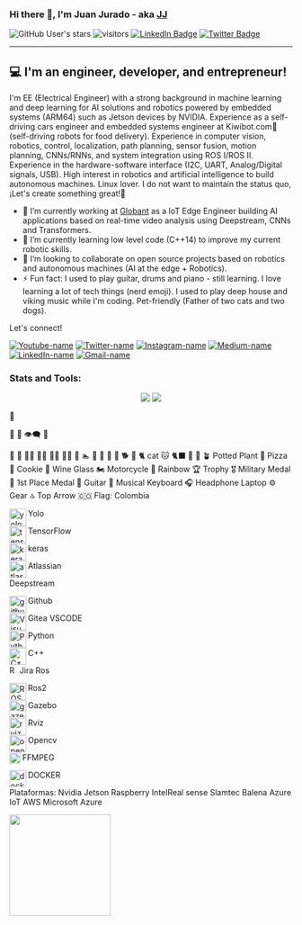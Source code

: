 ### Hi there 👋, I'm Juan Jurado - aka [JJ][linkedin]
![GitHub User's stars](https://img.shields.io/github/stars/juan-jurado?label=Start&style=social)
![visitors](https://visitor-badge.glitch.me/badge?page_id=juan-jurado.juan-jurado)
[![LinkedIn Badge](https://img.shields.io/badge/LinkedIn-Profile-informational?style=flat&logo=linkedin&logoColor=white&color=0D76A8)][linkedin]
[![Twitter Badge](https://img.shields.io/badge/Twitter-Profile-informational?style=flat&logo=twitter&logoColor=white&color=1CA2F1)][twitter]

  ---
  
## 💻 I'm an engineer, developer, and entrepreneur!

I'm EE (Electrical Engineer) with a strong background in machine learning and deep learning for AI solutions and robotics powered by embedded systems (ARM64) such as Jetson devices by NVIDIA. Experience as a self-driving cars engineer and embedded systems engineer at Kiwibot.com💙 (self-driving robots for food delivery). Experience in computer vision, robotics, control, localization, path planning, sensor fusion, motion planning, CNNs/RNNs, and system integration using ROS I/ROS II. Experience in the hardware-software interface (I2C, UART, Analog/Digital signals, USB). High interest in robotics and artificial intelligence to build autonomous machines. Linux lover.
I do not want to maintain the status quo, ¡Let's create something great!🦾

- 🔭 I’m currently working at [Globant][Globant] as a IoT Edge Engineer building AI applications based on real-time video analysis using Deepstream, CNNs and Transformers. 
- 🌱 I’m currently learning low level code (C++14) to improve my current robotic skills.
- 👯 I’m looking to collaborate on open source projects based on robotics and autonomous machines (AI at the edge + Robotics).
- ⚡ Fun fact: I used to play guitar, drums and piano - still learning. I love learning a lot of tech things (nerd emoji). I used to play deep house and viking music while I'm coding. Pet-friendly (Father of two cats and two dogs). 


Let's connect!

[![Youtube-name](https://img.shields.io/badge/YouTube-FF0000?style=for-the-badge&logo=youtube&logoColor=white)][youtube]
[![Twitter-name](https://img.shields.io/badge/Twitter-1DA1F2?style=for-the-badge&logo=twitter&logoColor=white)][twitter]
[![Instagram-name](https://img.shields.io/badge/Instagram-E4405F?style=for-the-badge&logo=instagram&logoColor=white)][instagram]
[![Medium-name](https://img.shields.io/badge/Medium-12100E?style=for-the-badge&logo=medium&logoColor=white)][medium]
[![LinkedIn-name](https://img.shields.io/badge/LinkedIn-0077B5?style=for-the-badge&logo=linkedin&logoColor=white)][linkedin]
[![Gmail-name](https://img.shields.io/badge/Gmail-D14836?style=for-the-badge&logo=gmail&logoColor=white)][gmail]

### **Stats and Tools**:

<p align="center">
<img src="https://github-readme-stats.vercel.app/api?username=juan-jurado&count_private=true&show_icons=true&theme=onedark" />
<img src="https://github-readme-stats.vercel.app/api/top-langs/?username=juan-jurado&layout=compact&theme=onedark" />
</p>


🤖

💯
💬
👁️‍🗨️
🙌

🧠
👀
👨‍🎓
👨‍🌾
👨‍🔧
🧑‍💻
🦸
🏊
🚴
🚵
🧘
🐶
🐕
🦮
🐈 cat
🐱 
🐈‍⬛
🌿
🌲
🪴 Potted Plant
🍕 Pizza
🍪 Cookie
🍷 Wine Glass
🏍️ Motorcycle
🌈 Rainbow
🏆 Trophy
🎖️ Military Medal
🥇 1st Place Medal
🎸 Guitar
🎹 Musical Keyboard
🎧 Headphone
 Laptop
⚙️ Gear
🔝 Top Arrow
🇨🇴 Flag: Colombia



Yolo
[<img align="left" alt="yolo" height="30px" src="https://img.favpng.com/5/13/4/yolo-object-detection-darknet-opencv-convolutional-neural-network-png-favpng-j7FKX339NgCi1RcH8Sbs5ecHS.jpg" />][yolo]

TensorFlow
[<img align="left" alt="tensorflow" height="30px" src="https://upload.wikimedia.org/wikipedia/commons/thumb/2/2d/Tensorflow_logo.svg/1200px-Tensorflow_logo.svg.png" />][tensorflow]

keras
[<img align="left" alt="keras" height="30px" src="https://upload.wikimedia.org/wikipedia/commons/thumb/a/ae/Keras_logo.svg/1024px-Keras_logo.svg.png" />][keras]

Atlassian
[<img align="left" alt="atlassian" height="30px" src="https://seeklogo.com/images/A/atlassian-logo-DF2FCF6E4D-seeklogo.com.png" />][atlassian]

Deepstream

Github
[<img align="left" alt="github" height="30px" src="https://upload.wikimedia.org/wikipedia/commons/thumb/9/91/Octicons-mark-github.svg/1024px-Octicons-mark-github.svg.png" />][github]

Gitea
VSCODE
[<img align="left" alt="Visual Studio Code" height="30px" src="https://upload.wikimedia.org/wikipedia/commons/thumb/9/9a/Visual_Studio_Code_1.35_icon.svg/1024px-Visual_Studio_Code_1.35_icon.svg.png" />][vscode]

Python
[<img align="left" alt="Python" height="30px" src="https://upload.wikimedia.org/wikipedia/commons/thumb/c/c3/Python-logo-notext.svg/1024px-Python-logo-notext.svg.png" />][python]

C++
[<img align="left" alt="C++" height="30px" src="https://upload.wikimedia.org/wikipedia/commons/thumb/1/18/ISO_C%2B%2B_Logo.svg/306px-ISO_C%2B%2B_Logo.svg.png" />][c]

Jira
Ros
[<img align="left" alt="ROS" height="15px" src="https://camo.githubusercontent.com/8fbe45b3aa44949d5cb3ce7619f1e7bb3bea0630/68747470733a2f2f75706c6f61642e77696b696d656469612e6f72672f77696b6970656469612f636f6d6d6f6e732f622f62622f526f735f6c6f676f2e737667" />][ros]

Ros2
[<img align="left" alt="ROS2" height="30px" src="https://avatars3.githubusercontent.com/u/3979232?s=400&v=4" />][ros2]

Gazebo
[<img align="left" alt="gazebo" height="30px" src="https://upload.wikimedia.org/wikipedia/en/1/13/Gazebo_logo.svg" />][gazebo]

Rviz
[<img align="left" alt="rviz" height="30px" src="https://store.yonohub.com/wp-content/uploads/2020/06/rviz.svg" />][rviz]

Opencv
[<img align="left" alt="opencv" height="30px" src="https://upload.wikimedia.org/wikipedia/commons/3/32/OpenCV_Logo_with_text_svg_version.svg" />][opencv]

FFMPEG
[<img align="left" alt="ffmpeg" height="20px" src="https://upload.wikimedia.org/wikipedia/commons/thumb/4/4b/FFmpeg-Logo.svg/1280px-FFmpeg-Logo.svg.png" />][ffmpeg]

DOCKER
[<img align="left" alt="docker" height="30px" src="https://camo.githubusercontent.com/0af9f441e28f0f6acee28ca34e9ad438fd291fa3/68747470733a2f2f75706c6f61642e77696b696d656469612e6f72672f77696b6970656469612f636f6d6d6f6e732f342f34652f446f636b65725f253238636f6e7461696e65725f656e67696e652532395f6c6f676f2e737667" />][docker]


Plataformas:
Nvidia Jetson
Raspberry
IntelReal sense
Slamtec
Balena
Azure IoT
AWS
Microsoft Azure



<img height="180em" src="https://github-readme-stats.vercel.app/api?username=juan-jurado&show_icons=true&hide_border=true&&count_private=true&include_all_commits=true" />





<!-- ---------------------------------------------------------------------- -->
[youtube]: https://www.youtube.com/channel/UCV-iMJ7VnpGcIbytF-so8yw
[globant]: https://www.globant.com/
[twitter]: https://twitter.com/JuanJuradoP
[instagram]: https://www.instagram.com/juanjuradop/?hl=en
[medium]: https://juanjuradop.medium.com/
[linkedin]: https://www.linkedin.com/in/juanfjuradop/
[gmail]: mailto:juanjuradop@gmail.com

[vscode]: https://code.visualstudio.com/
[python]: https://www.python.org/
[c]: https://es.wikipedia.org/wiki/C%2B%2B
[ros]: https://www.ros.org/
[ros2]: https://index.ros.org/doc/ros2/
[gazebo]: http://gazebosim.org/
[rviz]: http://wiki.ros.org/rviz
[opencv]: https://opencv.org/
[docker]: https://www.docker.com/
[github]: https://github.com/
[ffmpeg]: https://ffmpeg.org/
[atlassian]: https://www.atlassian.com

[yolo]: https://www.atlassian.com
[keras]: https://keras.io/
[tensorflow]: https://www.tensorflow.org/
